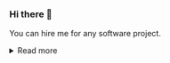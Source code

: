 ### Hi there 👋
You can hire me for any software project.
<details>
<summary>Read more</summary>

### I am offering...
- software development of any kind.
- code reviews.
- bug fixes and/or enhancements on existing projects.


### My strong suits are...
- Java (cross-platform server/app/web development)
- C/C++ (native application development)
- SQL (database design, development, and management)
- JavaScript/HTML/CSS (static/dynamic website development)

### About me
I started coding in 2019, thus got 4 years of coding experience (currently getting my bachelor's in computer science)
and can speak English, German, Portuguese, Türkish, and French.

### Available contracts
- [Contract for development on Open-Source projects](https://github.com/Osiris-Team/Osiris-Team/blob/main/open_source_dev_contract.md)
</details>

